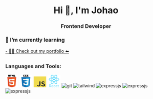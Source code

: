 <h1 align="center">Hi 👋, I'm Johao</h1>
<h3 align="center">Frontend Developer</h3>
<h3 >💙 I’m currently learning</h3>
<a href="https://johao-ovalle.netlify.app/">- 👨‍💻 Check out my portfolio ⬅️</a>

<h3 align="left">Languages and Tools:</h3>
<p align="left"> 
<img src="https://raw.githubusercontent.com/devicons/devicon/master/icons/html5/html5-original-wordmark.svg" alt="html5" width="40" height="40"/>
<img src="https://raw.githubusercontent.com/devicons/devicon/master/icons/css3/css3-original-wordmark.svg" alt="css3" width="40" height="40"/>
<img src="https://raw.githubusercontent.com/devicons/devicon/master/icons/javascript/javascript-original.svg" alt="javascript" width="40" height="35"/>
<img src="https://raw.githubusercontent.com/devicons/devicon/master/icons/react/react-original-wordmark.svg" alt="react" width="40" height="40"/>
<img src="https://www.vectorlogo.zone/logos/git-scm/git-scm-icon.svg" alt="git" width="40" height="40"/> 
<img src="https://www.vectorlogo.zone/logos/tailwindcss/tailwindcss-icon.svg" alt="tailwind" width="40" height="40"/>
<img src="https://www.vectorlogo.zone/logos/expressjs/expressjs-icon.svg" alt="expressjs" width="40" height="40"/>
<img src="https://www.vectorlogo.zone/logos/nodejs/nodejs-icon.svg" alt="expressjs" width="40" height="40"/>
<img src="https://www.vectorlogo.zone/logos/mongodb/mongodb-icon.svg" alt="expressjs" width="40" height="40"/>
</p>
